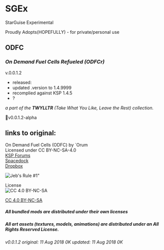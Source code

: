 # SGEx  
StarGuise Experimental  

Proudly Adopts(HOPEFULLY) - for private/personal use  

## ODFC  
### ***On Demand Fuel Cells Refueled (ODFCr)***  

v.0.0.1.2 
   * released:  
   * updated .version to 1.4.9999  
   * recomplied against KSP 1.4.5  
   * ?  


*a part of the **TWYLLTR** (Take What You Like, Leave the Rest) collection.*  
 
📌v0.0.1.2-alpha  

## links to original:  
On Demand Fuel Cells (ODFC) by `Orum  
Licensed under CC BY-NC-SA-4.0  
[KSP Forums](https://forum.kerbalspaceprogram.com/index.php?/topic/138431-112-on-demand-fuel-cells-odfc-v11/)  
[Spacedock](https://spacedock.info/mod/618/ODFC%20-%20On%20Demand%20Fuel%20Cells)  
[Dropbox](https://www.dropbox.com/s/0rpp4138jumvaxq/ODFC_v1.1.zip?dl=0)  



![Jeb's Rule #1"](https://ic.pics.livejournal.com/asaratov/25113347/1448500/1448500_original.jpg   "Jeb's Rule #1") 


License  
![[CC 4.0 BY-NC-SA](https://creativecommons.org/licenses/by-nc-sa/4.0/)](https://i.creativecommons.org/l/by-nc-sa/4.0/88x31.png "CC 4.0 BY-NC-SA")

[CC 4.0 BY-NC-SA](https://creativecommons.org/licenses/by-nc-sa/4.0/)

##### All bundled mods are distributed under their own licenses
##### All art assets (textures, models, animations) are distributed under an All Rights Reserved License.

###### v0.0.1.2 original: 11 Aug 2018 0K updated: 11 Aug 2018 0K
